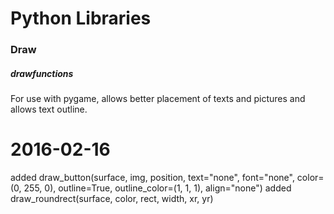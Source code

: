 # Python Libraries

###      Draw 
##### drawfunctions
For use with pygame, allows better placement of texts and pictures and allows text outline. 

# 2016-02-16
added draw_button(surface, img, position, text="none", font="none", color=(0, 255, 0), outline=True, outline_color=(1, 1, 1), align="none")
added draw_roundrect(surface, color, rect, width, xr, yr)
